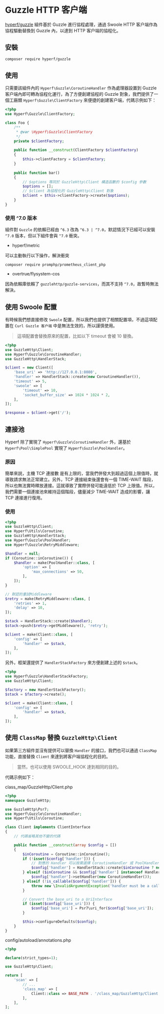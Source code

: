 # Guzzle HTTP 客户端

[hyperf/guzzle](https://github.com/hyperf/guzzle) 組件基於 Guzzle 進行協程處理，通過 Swoole HTTP 客户端作為協程驅動替換到 Guzzle 內，以達到 HTTP 客户端的協程化。

## 安裝

```bash
composer require hyperf/guzzle
```

## 使用

只需要該組件內的 `Hyperf\Guzzle\CoroutineHandler` 作為處理器設置到 Guzzle 客户端內即可轉為協程化運行，為了方便創建協程的 Guzzle 對象，我們提供了一個工廠類 `Hyperf\Guzzle\ClientFactory` 來便捷的創建客户端，代碼示例如下：

```php
<?php 
use Hyperf\Guzzle\ClientFactory;

class Foo {
    /**
     * @var \Hyperf\Guzzle\ClientFactory
     */
    private $clientFactory;
    
    public function __construct(ClientFactory $clientFactory)
    {
        $this->clientFactory = $clientFactory;
    }
    
    public function bar()
    {
        // $options 等同於 GuzzleHttp\Client 構造函數的 $config 參數
        $options = [];
        // $client 為協程化的 GuzzleHttp\Client 對象
        $client = $this->clientFactory->create($options);
    }
}
```

### 使用 ^7.0 版本

組件對 `Guzzle` 的依賴已經由 `^6.3` 改為 `^6.3 | ^7.0`，默認情況下已經可以安裝 `^7.0` 版本，但以下組件會與 `^7.0` 衝突。

- hyperf/metric

可以主動執行以下操作，解決衝突

```
composer require promphp/prometheus_client_php
```

- overtrue/flysystem-cos

因為依賴庫依賴了 `guzzlehttp/guzzle-services`，而其不支持 `^7.0`，故暫時無法解決。

## 使用 Swoole 配置

有時候我們想直接修改 `Swoole` 配置，所以我們也提供了相關配置項，不過這項配置在 `Curl Guzzle 客户端` 中是無法生效的，所以謹慎使用。

> 這項配置會替換原來的配置，比如以下 timeout 會被 10 替換。

```php
<?php
use GuzzleHttp\Client;
use Hyperf\Guzzle\CoroutineHandler;
use GuzzleHttp\HandlerStack;

$client = new Client([
    'base_uri' => 'http://127.0.0.1:8080',
    'handler' => HandlerStack::create(new CoroutineHandler()),
    'timeout' => 5,
    'swoole' => [
        'timeout' => 10,
        'socket_buffer_size' => 1024 * 1024 * 2,
    ],
]);

$response = $client->get('/');

```

## 連接池

Hyperf 除了實現了 `Hyperf\Guzzle\CoroutineHandler` 外，還基於 `Hyperf\Pool\SimplePool` 實現了 `Hyperf\Guzzle\PoolHandler`。

### 原因

簡單來説，主機 TCP 連接數 是有上限的，當我們併發大到超過這個上限值時，就導致請求無法正常建立。另外，TCP 連接結束後還會有一個 TIME-WAIT 階段，所以也無法實時釋放連接。這就導致了實際併發可能遠低於 TCP 上限值。所以，我們需要一個連接池來維持這個階段，儘量減少 TIME-WAIT 造成的影響，讓 TCP 連接進行復用。

### 使用

```php
<?php
use GuzzleHttp\Client;
use Hyperf\Utils\Coroutine;
use GuzzleHttp\HandlerStack;
use Hyperf\Guzzle\PoolHandler;
use Hyperf\Guzzle\RetryMiddleware;

$handler = null;
if (Coroutine::inCoroutine()) {
    $handler = make(PoolHandler::class, [
        'option' => [
            'max_connections' => 50,
        ],
    ]);
}

// 默認的重試Middleware
$retry = make(RetryMiddleware::class, [
    'retries' => 1,
    'delay' => 10,
]);

$stack = HandlerStack::create($handler);
$stack->push($retry->getMiddleware(), 'retry');

$client = make(Client::class, [
    'config' => [
        'handler' => $stack,
    ],
]);
```

另外，框架還提供了 `HandlerStackFactory` 來方便創建上述的 `$stack`。

```php
<?php
use Hyperf\Guzzle\HandlerStackFactory;
use GuzzleHttp\Client;

$factory = new HandlerStackFactory();
$stack = $factory->create();

$client = make(Client::class, [
    'config' => [
        'handler' => $stack,
    ],
]);
```

## 使用 `ClassMap` 替換 `GuzzleHttp\Client`

如果第三方組件並沒有提供可以替換 `Handler` 的接口，我們也可以通過 `ClassMap` 功能，直接替換 `Client` 來達到將客户端協程化的目的。

> 當然，也可以使用 SWOOLE_HOOK 達到相同的目的。

代碼示例如下：

class_map/GuzzleHttp/Client.php

```php
<?php
namespace GuzzleHttp;

use GuzzleHttp\Psr7;
use Hyperf\Guzzle\CoroutineHandler;
use Hyperf\Utils\Coroutine;

class Client implements ClientInterface
{
    // 代碼省略其他不變的代碼

    public function __construct(array $config = [])
    {
        $inCoroutine = Coroutine::inCoroutine();
        if (!isset($config['handler'])) {
            // 對應的 Handler 可以按需選擇 CoroutineHandler 或 PoolHandler
            $config['handler'] = HandlerStack::create($inCoroutine ? new CoroutineHandler() : null);
        } elseif ($inCoroutine && $config['handler'] instanceof HandlerStack) {
            $config['handler']->setHandler(new CoroutineHandler());
        } elseif (!is_callable($config['handler'])) {
            throw new \InvalidArgumentException('handler must be a callable');
        }

        // Convert the base_uri to a UriInterface
        if (isset($config['base_uri'])) {
            $config['base_uri'] = Psr7\uri_for($config['base_uri']);
        }

        $this->configureDefaults($config);
    }
}

```

config/autoload/annotations.php

```php
<?php

declare(strict_types=1);

use GuzzleHttp\Client;

return [
    'scan' => [
        // ...
        'class_map' => [
            Client::class => BASE_PATH . '/class_map/GuzzleHttp/Client.php',
        ],
    ],
];
```
